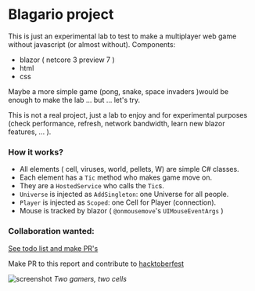 # Blagario project

This is just an experimental lab to test to make a multiplayer web game without javascript (or almost without). Components:

* blazor ( netcore 3 preview 7 )
* html
* css

Maybe a more simple game (pong, snake, space invaders )would be enough to make the lab ... but ... let's try.

This is not a real project, just a lab to enjoy and for experimental purposes (check performance, refresh, network bandwidth, learn new blazor features, ... ).

### How it works?

* All elements ( cell, viruses, world, pellets, W) are simple C# classes.
* Each element has a `Tic` method who makes game move on.
* They are a `HostedService` who calls the `Tic`s.
* `Universe` is injected as `AddSingleton`: one Universe for all people.
* `Player` is injected as `Scoped`: one Cell for Player (connection).
* Mouse is tracked by blazor ( `@onmousemove`'s `UIMouseEventArgs` )

### Collaboration wanted:

[See todo list and make PR's](https://github.com/ctrl-alt-d/Blagario/issues/1)

Make PR to this report and contribute to [hacktoberfest](https://hacktoberfest.digitalocean.com/)

![screenshot](./screenshots/blagario.gif)
*Two gamers, two cells*
